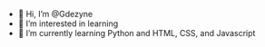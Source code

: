 - 👋 Hi, I’m @Gdezyne
- 👀 I’m interested in learning
- 🌱 I’m currently learning Python and HTML, CSS, and Javascript
<!---
Gdezyne/Gdezyne is a ✨ special ✨ repository because its `README.md` (this file) appears on your GitHub profile.
You can click the Preview link to take a look at your changes.
--->
